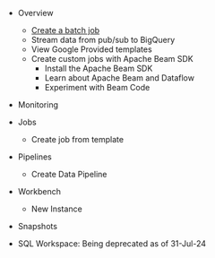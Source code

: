 - Overview
  - [Create a batch job](https://github.com/Ajit1279/GCP_Learning/blob/main/20240316_BigDataAnalytics/240413_Dataflow/240701_DF_Console/DF_CreateJob.md)
  - Stream data from pub/sub to BigQuery
  - View Google Provided templates
  - Create custom jobs with Apache Beam SDK
    - Install the Apache Beam SDK
    - Learn about Apache Beam and Dataflow
    - Experiment with Beam Code
    
- Monitoring
    
- Jobs
  - Create job from template
  
- Pipelines
  - Create Data Pipeline
     
- Workbench
  -  New Instance
    
- Snapshots
  
- SQL Workspace: Being deprecated as of 31-Jul-24
